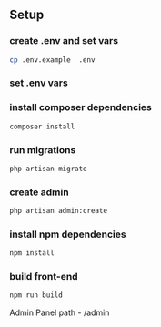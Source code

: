 ## Setup

### create .env and set vars
```bash
cp .env.example  .env
```

### set .env vars

### install composer dependencies
```bash
composer install
```

### run migrations
```bash
php artisan migrate
```

### create admin
```bash
php artisan admin:create
```

### install npm dependencies
```bash
npm install
```

### build front-end
```bash
npm run build
```

Admin Panel path - /admin